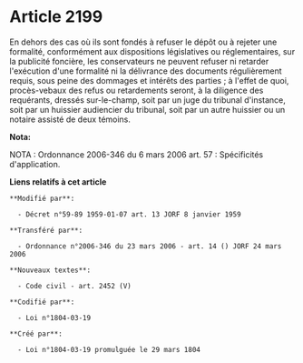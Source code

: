 # Article 2199

En dehors des cas où ils sont fondés à refuser le dépôt ou à rejeter une formalité, conformément aux dispositions
législatives ou réglementaires, sur la publicité foncière, les conservateurs ne peuvent refuser ni retarder l'exécution d'une
formalité ni la délivrance des documents régulièrement requis, sous peine des dommages et intérêts des parties ; à l'effet de
quoi, procès-vebaux des refus ou retardements seront, à la diligence des requérants, dressés sur-le-champ, soit par un juge
du tribunal d'instance, soit par un huissier audiencier du tribunal, soit par un autre huissier ou un notaire assisté de deux
témoins.

**Nota:**

NOTA : Ordonnance 2006-346 du 6 mars 2006 art. 57 : Spécificités d'application.

**Liens relatifs à cet article**

	**Modifié par**:

	  - Décret n°59-89 1959-01-07 art. 13 JORF 8 janvier 1959

	**Transféré par**:

	  - Ordonnance n°2006-346 du 23 mars 2006 - art. 14 () JORF 24 mars 2006

	**Nouveaux textes**:

	  - Code civil - art. 2452 (V)

	**Codifié par**:

	  - Loi n°1804-03-19

	**Créé par**:

	  - Loi n°1804-03-19 promulguée le 29 mars 1804
